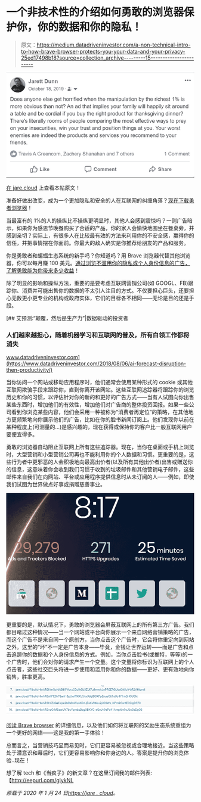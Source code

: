 # 一个非技术性的介绍如何勇敢的浏览器保护你，你的数据和你的隐私！

> 原文：<https://medium.datadriveninvestor.com/a-non-technical-intro-to-how-brave-browser-protects-you-your-data-and-your-privacy-25ed17498b18?source=collection_archive---------15----------------------->

![](img/3602b594174f6f99a7e594c576513a2b.png)

[在 jare.cloud](https://jare.cloud/2020/01/23/a-non-technical-intro-to-how-brave-browser-protects-you-your-data-and-your-privacy/) 上查看本帖原文！

准备好做出改变，成为一个更加隐私和安全的人在互联网的纠缠角落？[现在下载勇者浏览器](https://brave.com/jar444)！

当最富有的 1%的人的操纵比不操纵更明显时，其他人会感到震惊吗？一则广告暗示，如果你为感恩节晚餐购买了合适的产品，你的家人会愉快地围坐在餐桌旁，并感到亲切？实际上，有很多人在比较最有效的方法来利用你的不安全感，赢得你的信任，并把事情摆在你面前。你最大的敌人确实是你推荐给朋友的产品和服务。

你是勇敢者和蝙蝠生态系统的新手吗？你知道吗？用 Brave 浏览器代替其他浏览器，你可以每月赚 100 美元。[通过浏览不滥用你的隐私或个人身份信息的广告，了解勇敢能为你带来多少收益](https://jare.cloud/2020/01/21/the-insane-earning-potential-of-the-brave-browser-in-bat-and-how-to-turn-it-into-a-business/)！

除了明显的影响和操纵方法，重要的是要考虑互联网营销公司(如 GOOGL、FB)跟踪你、消费并可能出售你的数据的不太引人注目的方式。不仅要担心巨头，还要担心无数更小更专业的机构或政府实体，它们的目标各不相同——无论是目的还是手段。

[](https://www.datadriveninvestor.com/2018/08/06/ai-forecast-disruption-then-productivity/) [## 艾预测:“颠覆，然后是生产力”|数据驱动的投资者

### 人们越来越担心，随着机器学习和互联网的普及，所有白领工作都将消失

www.datadriveninvestor.com](https://www.datadriveninvestor.com/2018/08/06/ai-forecast-disruption-then-productivity/) 

当你访问一个网站或移动应用程序时，他们通常会使用某种形式的 cookie 或其他互联网欺骗手段来跟踪你，直到你离开该网站。这些互联网追踪器将跟踪你的浏览历史和你的习惯，以评估针对你的新的和更好的广告方式——当有人试图向你出售某些东西时，增加他们的有效性，增加他们对广告商的整体投资回报。如果一些公司看到你浏览某些内容，他们会采用一种被称为“消费者再定位”的策略，在其他地方更频繁地向你展示他们的广告，比如在你的脸书新闻订阅上。他们发现你以前在某种程度上(可测量的…)是感兴趣的，现在获得或保持你的客户比一般互联网用户要便宜得多。

勇敢的浏览器自动阻止互联网上所有这些追踪器。现在，当你在桌面或手机上浏览时，大型营销和小型营销公司再也不能利用你的个人数据和习惯。更重要的是，这些行为者中更邪恶的人会积极地向最高出价者(以及所有其他出价者)出售或赠送你的信息，这意味着你会收到我们习惯于收到的垃圾邮件和其他营销电子邮件，这些邮件来自我们在向网站、平台或应用程序提供信息时从未订阅的人——例如，即使我们试图为世界做点好事或捐赠慈善事业。

![](img/736b3f22c2bbc740daca24ef2cc343c5.png)

更重要的是，默认情况下，勇敢的浏览器会屏蔽互联网上的所有第三方广告。我们都目睹过这种情况——当一个网站或平台向你展示一个来自网络营销策略的广告，而这个广告不是来自同一个原创方，当你点击这个广告时，它会将你重定向到网站之外。这里的“坏”不一定是广告本身——毕竟，金钱让世界运转——而是广告和点击追踪你的数据和个人身份信息的方式。例如，当你点击脸书(或推特，等等)的一个广告时，他们会对你的请求产生一个变量。这个变量将你标识为互联网上的个人点击者，这些社交巨头将进一步使用和滥用你和你的数据——更好、更有效地向你销售，胜率更高。

![](img/0680313061e1cb0303864534b0b16627.png)

[阅读 Brave browser](https://jare.cloud/2020/01/15/better-web-brave-rewards-your-content-make-money-monetizing-twitter/) 的详细信息，以及他们如何将互联网的奖励生态系统重组为一个更好的网络——这是我的第一手体验！

总而言之，当营销技巧显而易见时，它们更容易被忽视或合理地接近。当这些策略处于潜意识和幕后时，它们更容易影响你和你身边的人。答案是提升你的浏览体验..现在！

想了解 tech 和《当疯子》的新文章？在这里订阅我的邮件列表:【http://eepurl.com/gIykNL 

*原载于 2020 年 1 月 24 日*[*https://jare . cloud*](https://jare.cloud/2020/01/23/a-non-technical-intro-to-how-brave-browser-protects-you-your-data-and-your-privacy/)*。*